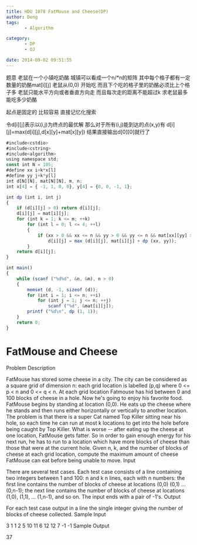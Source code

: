 ```yaml
---
title: HDU 1078 FatMouse and Cheese(DP)
author: Deng
tags: 
       - Algorithm

category: 
       - DP
       - OJ

date: 2014-09-02 09:51:55
---
```

题意 老鼠在一个小镇吃奶酪 城镇可以看成一个n/*n的矩阵 其中每个格子都有一定数量的奶酪mat[i][j] 老鼠从(0,0) 开始吃 而且下个吃的格子里的奶酪必须比上个格子多 老鼠只能水平方向或者垂直方向走 而且每次走的距离不能超过k 求老鼠最多能吃多少奶酪

起点是固定的 比较容易 直接记忆化搜索

令d[i][j]表示以(i,j)为终点的最优解 那么对于所有(i,j)能到达的点(x,y)有 d[i][j]=max(d[i][j],d[x][y]+mat[x][y]) 结果直接输出d[0][0]就行了

```js 
#include<cstdio>
#include<cstring>
#include<algorithm>
using namespace std;
const int N = 105;
#define xx i+k*x[l]
#define yy j+k*y[l]
int d[N][N], mat[N][N], m, n;
int x[4] = { -1, 1, 0, 0}, y[4] = {0, 0, -1, 1};

int dp (int i, int j)
{
    if (d[i][j] > 0) return d[i][j];
    d[i][j] = mat[i][j];
    for (int k = 1; k <= m; ++k)
        for (int l = 0; l <= 4; ++l)
        {
            if (xx > 0 && xx <= n && yy > 0 && yy <= n && mat[xx][yy] > mat[i][j])
                d[i][j] = max (d[i][j], mat[i][j] + dp (xx, yy));
        }
    return d[i][j];
}

int main()
{
    while (scanf ("%d%d", &n, &m), n > 0)
    {
        memset (d, -1, sizeof (d));
        for (int i = 1; i <= n; ++i)
            for (int j = 1; j <= n; ++j)
                scanf ("%d", &mat[i][j]);
        printf ("%d\n", dp (1, 1));
    }
    return 0;
}
```

# FatMouse and Cheese

Problem Description

FatMouse has stored some cheese in a city. The city can be considered as a square grid of dimension n: each grid location is labelled (p,q) where 0 <= p < n and 0 <= q < n. At each grid location Fatmouse has hid between 0 and 100 blocks of cheese in a hole. Now he's going to enjoy his favorite food.
FatMouse begins by standing at location (0,0). He eats up the cheese where he stands and then runs either horizontally or vertically to another location. The problem is that there is a super Cat named Top Killer sitting near his hole, so each time he can run at most k locations to get into the hole before being caught by Top Killer. What is worse -- after eating up the cheese at one location, FatMouse gets fatter. So in order to gain enough energy for his next run, he has to run to a location which have more blocks of cheese than those that were at the current hole.
Given n, k, and the number of blocks of cheese at each grid location, compute the maximum amount of cheese FatMouse can eat before being unable to move.
Input

There are several test cases. Each test case consists of
a line containing two integers between 1 and 100: n and k
n lines, each with n numbers: the first line contains the number of blocks of cheese at locations (0,0) (0,1) ... (0,n-1); the next line contains the number of blocks of cheese at locations (1,0), (1,1), ... (1,n-1), and so on.
The input ends with a pair of -1's.
Output

For each test case output in a line the single integer giving the number of blocks of cheese collected.
Sample Input

3 1 1 2 5 10 11 6 12 12 7 -1 -1
Sample Output

37